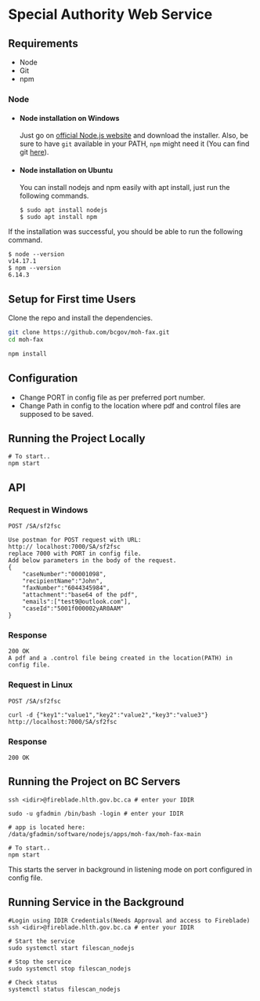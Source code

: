 # Special Authority Web Service

## Requirements

* Node 
* Git
* npm
### Node
- #### Node installation on Windows

  Just go on [official Node.js website](https://nodejs.org/) and download the installer.
Also, be sure to have `git` available in your PATH, `npm` might need it (You can find git [here](https://git-scm.com/)).
- #### Node installation on Ubuntu

  You can install nodejs and npm easily with apt install, just run the following commands.

      $ sudo apt install nodejs
      $ sudo apt install npm
If the installation was successful, you should be able to run the following command.

    $ node --version
    v14.17.1
    $ npm --version
    6.14.3


## Setup for First time Users
Clone the repo and install the dependencies.

```bash
git clone https://github.com/bcgov/moh-fax.git
cd moh-fax
```

```bash
npm install
```

## Configuration
* Change PORT in config file as per preferred port number.
* Change Path in config to the location where pdf and control files are supposed to be saved.

## Running the Project Locally
```
# To start..
npm start
```
## API

### Request in Windows 

`POST /SA/sf2fsc`

    Use postman for POST request with URL:
    http:// localhost:7000/SA/sf2fsc 
    replace 7000 with PORT in config file.
    Add below parameters in the body of the request.
    {
        "caseNumber":"00001098",
        "recipientName":"John",
        "faxNumber":"6044345984",
        "attachment":"base64 of the pdf",
        "emails":["test9@outlook.com"],
        "caseId":"5001f000002yAR0AAM"
    }

### Response
    200 OK
    A pdf and a .control file being created in the location(PATH) in config file.


### Request in Linux

`POST /SA/sf2fsc`

    curl -d {"key1":"value1","key2":"value2","key3":"value3"} http://localhost:7000/SA/sf2fsc

### Response
    200 OK

## Running the Project on BC Servers
```
ssh <idir>@fireblade.hlth.gov.bc.ca # enter your IDIR

sudo -u gfadmin /bin/bash -login # enter your IDIR

# app is located here:
/data/gfadmin/software/nodejs/apps/moh-fax/moh-fax-main

# To start..
npm start
```
This starts the server in background in listening mode on port configured in config file.

## Running Service in the Background
```
#Login using IDIR Credentials(Needs Approval and access to Fireblade)
ssh <idir>@fireblade.hlth.gov.bc.ca # enter your IDIR

# Start the service
sudo systemctl start filescan_nodejs

# Stop the service
sudo systemctl stop filescan_nodejs

# Check status
systemctl status filescan_nodejs 
```



